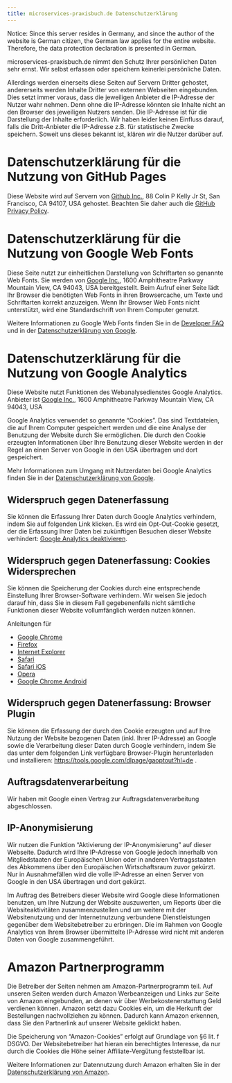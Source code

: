 ```yaml
---
title: microservices-praxisbuch.de Datenschutzerklärung
---
```


Notice: Since this server resides in Germany, and since the author of
the website is German citizen, the German law applies for the entire
website. Therefore, the data protection declaration is presented in German.

microservices-praxisbuch.de nimmt den Schutz Ihrer persönlichen Daten sehr ernst. Wir
selbst erfassen oder speichern keinerlei persönliche Daten.

Allerdings werden einerseits diese Seiten auf Servern Dritter
gehostet, andererseits werden Inhalte Dritter von externen Webseiten
eingebunden. Dies setzt immer voraus, dass die jeweiligen Anbieter die
IP-Adresse der Nutzer wahr nehmen. Denn ohne die IP-Adresse könnten
sie Inhalte nicht an den Browser des jeweiligen Nutzers senden. Die
IP-Adresse ist für die Darstellung der Inhalte erforderlich. Wir haben
leider keinen Einfluss darauf, falls die Dritt-Anbieter die IP-Adresse
z.B. für statistische Zwecke speichern. Soweit uns dieses bekannt ist,
klären wir die Nutzer darüber auf.

# Datenschutzerklärung für die Nutzung von GitHub Pages

Diese Website wird auf Servern von
[Github Inc.](https://www.github.com/), 88 Colin P Kelly Jr St, San
Francisco, CA 94107, USA gehostet. Beachten Sie daher auch die
[GitHub Privacy Policy](https://help.github.com/articles/github-privacy-statement/).

# Datenschutzerklärung für die Nutzung von Google Web Fonts

Diese Seite nutzt zur einheitlichen Darstellung von Schriftarten so
genannte Web Fonts. Sie werden von [Google Inc.](https://google.com/),
1600 Amphitheatre Parkway Mountain View, CA 94043, USA bereitgestellt.
Beim Aufruf einer Seite lädt Ihr Browser die benötigten Web Fonts in
ihren Browsercache, um Texte und Schriftarten korrekt anzuzeigen. Wenn
Ihr Browser Web Fonts nicht unterstützt, wird eine Standardschrift von
Ihrem Computer genutzt.

Weitere Informationen zu Google Web Fonts finden Sie in de
[Developer FAQ](https://developers.google.com/fonts/faq) und in der
[Datenschutzerklärung von Google](https://developers.google.com/fonts/faq).

# Datenschutzerklärung für die Nutzung von Google Analytics

Diese Website nutzt Funktionen des Webanalysedienstes Google
Analytics. Anbieter ist
[Google Inc.](https://google.com/), 1600 Amphitheatre Parkway Mountain View, CA 94043, USA

Google Analytics verwendet so genannte “Cookies”. Das sind
Textdateien, die auf Ihrem Computer gespeichert werden und die eine
Analyse der Benutzung der Website durch Sie ermöglichen. Die durch den
Cookie erzeugten Informationen über Ihre Benutzung dieser Website
werden in der Regel an einen Server von Google in den USA übertragen
und dort gespeichert.

Mehr Informationen zum Umgang mit Nutzerdaten bei Google Analytics
finden Sie in der
[Datenschutzerklärung von Google](https://support.google.com/analytics/answer/6004245?hl=de).

## Widerspruch gegen Datenerfassung

Sie können die Erfassung Ihrer Daten durch Google Analytics
verhindern, indem Sie auf folgenden Link klicken. Es wird ein
Opt-Out-Cookie gesetzt, der die Erfassung Ihrer Daten bei zukünftigen
Besuchen dieser Website verhindert: <a
href="javascript:gaOptout();">Google Analytics deaktivieren</a>.

## Widerspruch gegen Datenerfassung: Cookies Widersprechen

Sie können die Speicherung der Cookies durch eine entsprechende
Einstellung Ihrer Browser-Software verhindern. Wir weisen Sie jedoch
darauf hin, dass Sie in diesem Fall gegebenenfalls nicht sämtliche
Funktionen dieser Website vollumfänglich werden nutzen können.

Anleitungen für

* [Google Chrome](https://support.google.com/chrome/answer/95647?co=GENIE.Platform%3DDesktop&hl=de)
* [Firefox](https://support.mozilla.org/de/kb/cookies-loeschen-daten-von-websites-entfernen)
* [Internet Explorer](https://support.microsoft.com/de-de/help/17442/windows-internet-explorer-delete-manage-cookies)
* [Safari](https://support.apple.com/kb/ph21411?locale=de_DE)
* [Safari iOS](https://support.apple.com/de-de/HT201265)
* [Opera](http://help.opera.com/Linux/12.10/de/deleteprivate.html)
* [Google Chrome Android](https://support.google.com/accounts/answer/32050?co=GENIE.Platform%3DAndroid&hl=de)

## Widerspruch gegen Datenerfassung: Browser Plugin

Sie können die Erfassung der durch den Cookie erzeugten und auf Ihre
Nutzung der Website bezogenen Daten (inkl. Ihrer IP-Adresse) an Google
sowie die Verarbeitung dieser Daten durch Google verhindern, indem Sie
das unter dem folgenden Link verfügbare Browser-Plugin herunterladen
und installieren: <https://tools.google.com/dlpage/gaoptout?hl=de> .

## Auftragsdatenverarbeitung

Wir haben mit Google einen Vertrag zur Auftragsdatenverarbeitung
abgeschlossen.

## IP-Anonymisierung

Wir nutzen die Funktion “Aktivierung der IP-Anonymisierung” auf dieser
Webseite. Dadurch wird Ihre IP-Adresse von Google jedoch innerhalb von
Mitgliedstaaten der Europäischen Union oder in anderen Vertragsstaaten
des Abkommens über den Europäischen Wirtschaftsraum zuvor gekürzt. Nur
in Ausnahmefällen wird die volle IP-Adresse an einen Server von Google
in den USA übertragen und dort gekürzt.

Im Auftrag des Betreibers dieser Website wird Google diese
Informationen benutzen, um Ihre Nutzung der Website auszuwerten, um
Reports über die Websiteaktivitäten zusammenzustellen und um weitere
mit der Websitenutzung und der Internetnutzung verbundene
Dienstleistungen gegenüber dem Websitebetreiber zu erbringen. Die im
Rahmen von Google Analytics von Ihrem Browser übermittelte IP-Adresse
wird nicht mit anderen Daten von Google zusammengeführt.

# Amazon Partnerprogramm

Die Betreiber der Seiten nehmen am Amazon-Partnerprogramm teil. Auf
unseren Seiten werden durch Amazon Werbeanzeigen und Links zur Seite
von Amazon eingebunden, an denen wir über Werbekostenerstattung
Geld verdienen können. Amazon setzt dazu Cookies ein, um die Herkunft
der Bestellungen nachvollziehen zu können. Dadurch kann Amazon
erkennen, dass Sie den Partnerlink auf unserer Website geklickt haben.

Die Speicherung von “Amazon-Cookies” erfolgt auf Grundlage von §6
lit. f DSGVO. Der Websitebetreiber hat hieran ein berechtigtes
Interesse, da nur durch die Cookies die Höhe seiner
Affiliate-Vergütung feststellbar ist.

Weitere Informationen zur Datennutzung durch Amazon erhalten Sie in
der
[Datenschutzerklärung von Amazon](https://www.amazon.de/gp/help/customer/display.html/ref=footer_privacy?nodeId=3312401&ie=UTF8).
